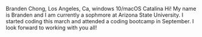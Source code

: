 Branden Chong, Los Angeles, Ca, windows 10/macOS Catalina
Hi! My name is Branden and I am currently a sophmore at Arizona State University. I started coding this march and attended a coding bootcamp in September. I look forward to working with you all!
